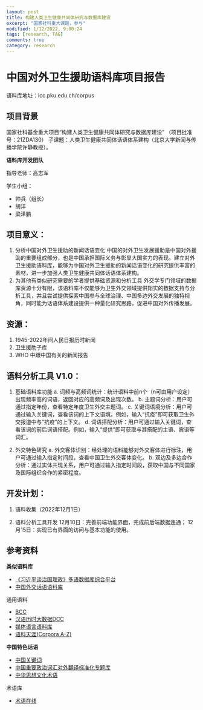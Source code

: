 ```yaml
---
layout: post
title: 构建人类卫生健康共同体研究与数据库建设
excerpt: "国家社科重大课题，参与"
modified: 1/12/2022, 9:00:24
tags: [research, TAG]
comments: true
category: research
---
```


# 中国对外卫生援助语料库项目报告

语料库地址：icc.pku.edu.ch/corpus



## 项目背景

国家社科基金重大项目“构建人类卫生健康共同体研究与数据库建设” （项目批准号：21ZDA130）
子课题：人类卫生健康共同体话语体系建构（北京大学新闻与传播学院许静教授）。

**语料库开发团队**

指导老师：高志军

学生小组：

- 	帅兵（组长）
- 	胡洋
- 	梁泽鹏

## 项目意义：
1.	分析中国对外卫生援助的新闻话语变化
中国的对外卫生发展援助是中国对外援助的重要组成部分，也是中国承担国际义务与彰显大国实力的表现。建立对外卫生援助语料库，能够为中国对外卫生援助的新闻话语变化的研究提供丰富的素材，进一步加强人类卫生健康共同体话语体系建构。
2.	为其他有类似研究需要的学者提供基础资源和分析工具
外交学专门领域的数据库资源十分有限，该语料库不仅能够为卫生外交领域提供翔实的数据支持与分析工具，并且尝试提供探索中国参与全球治理、中国多边外交发展的独特视角，同时能为话语体系建设提供一种量化研究思路，促进中国对外传播发展。

## 资源：
1.	1945-2022年间人民日报历时新闻
2.	卫生援助子库
3.	WHO 中跟中国有关的新闻报告


## 语料分析工具 V1.0：
1.	基础语料库功能
a.	词频与高频词统计：统计语料中前n个（n可由用户设定）出现频率高的词语，返回对应的高频词及出现次数。
b.	主题词分析：用户可通过指定年份，查看特定年度卫生外交主题词。
c.	关键词语境分析：用户可通过输入关键词，查看该词的上下文语境。例如，输入“抗疫”即可获取卫生外交报道中与“抗疫”的上下文。
d.	词语搭配分析：用户可通过输入关键词，查看该词的前后词语搭配。例如，输入“提供”即可获取与其搭配的主语、宾语等词汇。

2.	外交特色研究
a.	外交客体识别：经处理的语料能够对外交客体进行标注，用户可通过输入指定时间段，查看中国卫生外交客体变化。
b.	双边及多边合作分析：通过实体共现关系，用户可通过输入指定时间段，获取中国与不同国家及国际组织合作的紧密程度。 

## 开发计划：

1. 语料收集（2022年12月1日）

2. 语料分析工具开发
  12月10日：完善前端功能界面，完成前后端数据连通；
  12月15日：实现已有界面的访问与基本功能的使用。

  

  





## 参考资料

**类似语料库**

- [《习近平谈治国理政》多语数据库综合平台](http://imate.cascorpus.com)
- [中国外交话语语料库](http://www5.zzu.edu.cn/cdd/th_ssjgy.jsp?urltype=tree.TreeTempUrl&wbtreeid=1106)

通用语料

- [BCC](http://bcc.blcu.edu.cn)
- [汉语历时大数据DCC](http://202.112.194.62:8081)
- [媒体语言语料库](http://ling.cuc.edu.cn/RawPub/)
- [语料天涯(Corpora A-Z)](http://corpus.bfsu.edu.cn/Corpora_A-Z_Beijing_Foreign_Studies_University_Corpus_Research_Group.html)

**中国特色话语**

- [中国关键词](http://www.china.org.cn/chinese/china_key_words/)
- [中国重要政治词汇对外翻译标准化专题库](http://210.72.20.108/special/class3/introduction.jsp)
- [中华思想文化术语](https://www.chinesethought.cn)

术语库

- [术语在线](https://www.termonline.cn/index)

